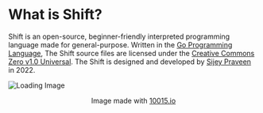 # What is Shift?

Shift is an open-source, beginner-friendly interpreted programming language made for general-purpose. Written in the [Go Programming Language](https://go.dev/), The Shift source files are licensed under the [Creative Commons Zero v1.0 Universal](https://creativecommons.org/). The Shift is designed and developed by [Sijey Praveen](https://sijey-praveen.github.io/) in 2022.

![Loading Image](https://i.imgur.com/PWApeD1.png)
<p align="center">Image made with <a href="https://10015.io/tools/code-to-image-converter">10015.io</a></p>
